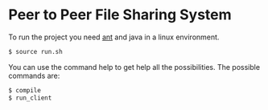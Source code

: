 #  Peer to Peer File Sharing System

To run the project you need [ant](https://ant.apache.org/) and java in a linux environment.


```sh
$ source run.sh
```

You can use the command help to get help all the possibilities. The possible commands are:

```sh
$ compile
$ run_client
```
